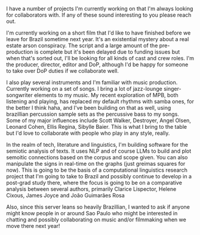 I have a number of projects I'm currently working on that I'm always looking for collaborators with. If any of these sound interesting to you please reach out.

I'm currently working on a short film that I'd like to have finished before we leave for Brazil sometime next year. It's an existential mystery about a real estate arson conspiracy. The script and a large amount of the pre-production is complete but it's been delayed due to funding issues but when that's sorted out, I'll be looking for all kinds of cast and crew roles. I'm the producer, director, editor and DoP, although I'd be happy for someone to take over DoP duties if we collaborate well.

I also play several instruments and I'm familiar with music production. Currently working on a set of songs. I bring a lot of jazz-lounge singer-songwriter elements to my music. My recent exploration of MPB, both listening and playing, has replaced my default rhythms with samba ones, for the better I think haha, and I've been building on that as well, using brazillian percussion sample sets as the percussive bass to my songs. Some of my major influences include Scott Walker, Destroyer, Angel Olsen, Leonard Cohen, Ellis Regina, Sibylle Baier. This is what I bring to the table but I'd love to collaborate with people who play in any style, really.


In the realm of tech, literature and linguistics, I'm building software for the semiotic analysis of texts. It uses NLP and of course LLMs to build and plot semoitic connections based on the corpus and scope given. You can also manipulate the signs in real-time on the graphs (just greimas squares for now). This is going to be the basis of a computational linguistics research project that I'm going to take to Brazil and possibly continue to develop in a post-grad study there, where the focus is going to be on a comparative analysis between several authors, primarily Clarice Lispector, Helene Cixous, James Joyce and João Guimarães Rosa


Also, since this server leans so heavily Brazillian, I wanted to ask if anyone might know people in or around Sao Paulo who might be interested in chatting and possibly collaborating on music and/or filmmaking when we move there next year!